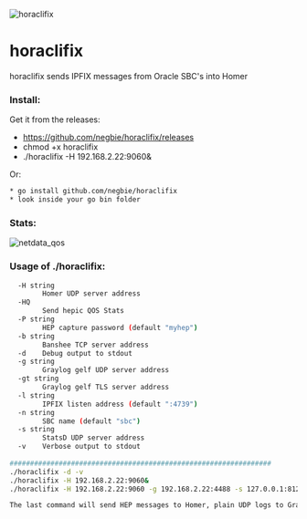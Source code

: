 ![horaclifix](https://user-images.githubusercontent.com/20154956/28133509-9d9870fa-6740-11e7-9616-3fd0e7e1fa9c.png)

# horaclifix
horaclifix sends IPFIX messages from Oracle SBC's into Homer


### Install:

Get it from the releases:
* https://github.com/negbie/horaclifix/releases
* chmod +x horaclifix
* ./horaclifix -H 192.168.2.22:9060&

Or:
```bash
* go install github.com/negbie/horaclifix
* look inside your go bin folder
```

### Stats:
![netdata_qos](https://user-images.githubusercontent.com/20154956/28118829-01909016-6713-11e7-9b54-80e626af7222.jpeg)

### Usage of ./horaclifix:

```bash
  -H string
        Homer UDP server address
  -HQ
        Send hepic QOS Stats
  -P string
        HEP capture password (default "myhep")
  -b string
        Banshee TCP server address
  -d    Debug output to stdout
  -g string
        Graylog gelf UDP server address
  -gt string
        Graylog gelf TLS server address
  -l string
        IPFIX listen address (default ":4739")
  -n string
        SBC name (default "sbc")
  -s string
        StatsD UDP server address
  -v    Verbose output to stdout
  
################################################################
./horaclifix -d -v
./horaclifix -H 192.168.2.22:9060&
./horaclifix -H 192.168.2.22:9060 -g 192.168.2.22:4488 -s 127.0.0.1:8125&

The last command will send HEP messages to Homer, plain UDP logs to Graylog, plain UDP metrics to StatsD.
```

